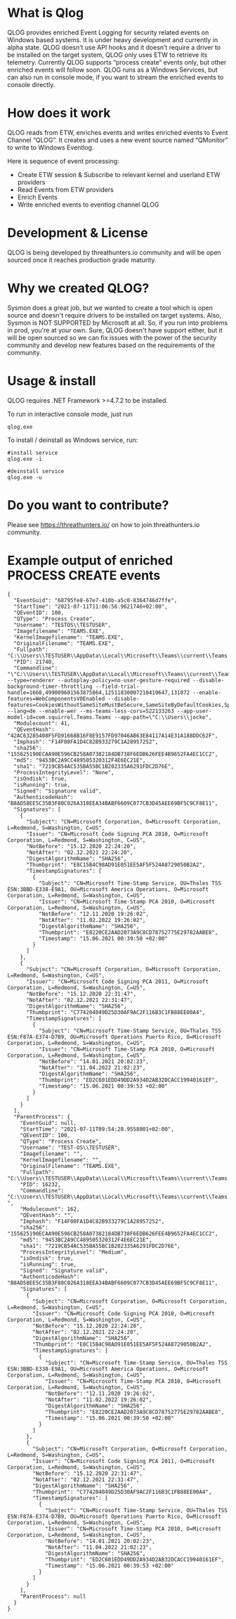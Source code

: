 # What is Qlog
QLOG provides enriched Event Logging for security related events on Windows based systems.
It is under heavy development and currently in alpha state. QLOG doesn’t use API hooks and it doesn’t 
require a driver to be installed on the target system, QLOG only uses ETW to retrieve its telemetry. 
Currently QLOG supports “process create” events only, but other enriched events will follow soon. 
QLOG runs as a Windows Services, but can also run in console mode, if you want to stream the enriched events to console directly.

# How does it work
QLOG reads from ETW, enriches events and writes enriched events to Event Channel “QLOG”. 
It creates and uses a new event source named “QMonitor” to write to Windows Eventlog.

Here is sequence of event processing:
* Create ETW session & Subscribe to relevant kernel and userland ETW providers
* Read Events from ETW providers
* Enrich Events
* Write enriched events to eventlog channel QLOG

# Development & License
QLOG is being developed by threathunters.io community and will be open sourced once it reaches production grade maturity.

# Why we created QLOG?
Sysmon does a great job, but we wanted to create a tool which is open source and doesn't require drivers to be installed on target systems. 
Also, Sysmon is NOT SUPPORTED by Microsoft at all. So, if you run into problems in prod, you're at your own. Sure, QLOG doesn't have support either, 
but it will be open sourced so we can fix issues with the power of the security community and develop new features based on the requirements of the community.

# Usage & install
QLOG requires .NET Framework >=4.7.2 to be installed.

To run in interactive console mode, just run
```
qlog.exe
```
To install / deinstall as Windows service, run:
```
#install service
qlog.exe -i 

#deinstall service
qlog.exe -u 
```


# Do you want to contribute?
Please see https://threathunters.io/ on how to join threathunters.io community.

# Example output of enriched PROCESS CREATE events
```
{
  "EventGuid": "68795fe8-67e7-410b-a5c0-8364746d7ffe",
  "StartTime": "2021-07-11T11:06:56.9621746+02:00",
  "QEventID": 100,
  "QType": "Process Create",
  "Username": "TESTOS\\TESTUSER",
  "Imagefilename": "TEAMS.EXE",
  "KernelImagefilename": "TEAMS.EXE",
  "OriginalFilename": "TEAMS.EXE",
  "Fullpath": "C:\\Users\\TESTUSER\\AppData\\Local\\Microsoft\\Teams\\current\\Teams.exe",
  "PID": 21740,
  "Commandline": "\"C:\\Users\\TESTUSER\\AppData\\Local\\Microsoft\\Teams\\current\\Teams.exe\" --type=renderer --autoplay-policy=no-user-gesture-required --disable-background-timer-throttling --field-trial-handle=1668,499009601563875864,12511830007210419647,131072 --enable-features=WebComponentsV0Enabled --disable-features=CookiesWithoutSameSiteMustBeSecure,SameSiteByDefaultCookies,SpareRendererForSitePerProcess --lang=de --enable-wer --ms-teams-less-cors=522133263 --app-user-model-id=com.squirrel.Teams.Teams --app-path=\"C:\\Users\\jocke",
  "Modulecount": 41,
  "QEventHash": "42AC63285408F5FD91668B16F8E9157FD97046AB63E84117A14E31A188DDC62F",
  "Imphash": "F14F00FA1D4C82B933279C1A28957252",
  "sha256": "155625190ECAA90E596CB258A07382184DB738F6EDB626FEE4B9652FA4EC1CC2",
  "md5": "9453BC2A9CC489505320312F4E6EC21E",
  "sha1": "7219CB54AC535BA55BC1B202335A6291FDC2D76E",
  "ProcessIntegrityLevel": "None",
  "isOndisk": true,
  "isRunning": true,
  "Signed": "Signature valid",
  "AuthenticodeHash": "B8AD58EE5C35B3F80C026A318EEA34BABF6609C077CB3D45AEE69BF5C9CF8E11",
  "Signatures": [
    {
      "Subject": "CN=Microsoft Corporation, O=Microsoft Corporation, L=Redmond, S=Washington, C=US",
      "Issuer": "CN=Microsoft Code Signing PCA 2010, O=Microsoft Corporation, L=Redmond, S=Washington, C=US",
      "NotBefore": "15.12.2020 22:24:20",
      "NotAfter": "02.12.2021 22:24:20",
      "DigestAlgorithmName": "SHA256",
      "Thumbprint": "E8C15B4C98AD91E051EE5AF5F524A8729050B2A2",
      "TimestampSignatures": [
        {
          "Subject": "CN=Microsoft Time-Stamp Service, OU=Thales TSS ESN:3BBD-E338-E9A1, OU=Microsoft America Operations, O=Microsoft Corporation, L=Redmond, S=Washington, C=US",
          "Issuer": "CN=Microsoft Time-Stamp PCA 2010, O=Microsoft Corporation, L=Redmond, S=Washington, C=US",
          "NotBefore": "12.11.2020 19:26:02",
          "NotAfter": "11.02.2022 19:26:02",
          "DigestAlgorithmName": "SHA256",
          "Thumbprint": "E8220CE2AAD2073A9C8CD78752775E29782AABE8",
          "Timestamp": "15.06.2021 00:39:50 +02:00"
        }
      ]
    },
    {
      "Subject": "CN=Microsoft Corporation, O=Microsoft Corporation, L=Redmond, S=Washington, C=US",
      "Issuer": "CN=Microsoft Code Signing PCA 2011, O=Microsoft Corporation, L=Redmond, S=Washington, C=US",
      "NotBefore": "15.12.2020 22:31:47",
      "NotAfter": "02.12.2021 22:31:47",
      "DigestAlgorithmName": "SHA256",
      "Thumbprint": "C774204049D25D30AF9AC2F116B3C1FB88EE00A4",
      "TimestampSignatures": [
        {
          "Subject": "CN=Microsoft Time-Stamp Service, OU=Thales TSS ESN:F87A-E374-D7B9, OU=Microsoft Operations Puerto Rico, O=Microsoft Corporation, L=Redmond, S=Washington, C=US",
          "Issuer": "CN=Microsoft Time-Stamp PCA 2010, O=Microsoft Corporation, L=Redmond, S=Washington, C=US",
          "NotBefore": "14.01.2021 20:02:23",
          "NotAfter": "11.04.2022 21:02:23",
          "DigestAlgorithmName": "SHA256",
          "Thumbprint": "ED2C601EDD49DD2A934D2AB32DCACC19940161EF",
          "Timestamp": "15.06.2021 00:39:53 +02:00"
        }
      ]
    }
  ],
  "ParentProcess": {
    "EventGuid": null,
    "StartTime": "2021-07-11T09:54:28.9558001+02:00",
    "QEventID": 100,
    "QType": "Process Create",
    "Username": "TEST-OS\\TESTUSER",
    "Imagefilename": "",
    "KernelImagefilename": "",
    "OriginalFilename": "TEAMS.EXE",
    "Fullpath": "C:\\Users\\TESTUSER\\AppData\\Local\\Microsoft\\Teams\\current\\Teams.exe",
    "PID": 16232,
    "Commandline": "C:\\Users\\TESTUSER\\AppData\\Local\\Microsoft\\Teams\\current\\Teams.exe ",
    "Modulecount": 162,
    "QEventHash": "",
    "Imphash": "F14F00FA1D4C82B933279C1A28957252",
    "sha256": "155625190ECAA90E596CB258A07382184DB738F6EDB626FEE4B9652FA4EC1CC2",
    "md5": "9453BC2A9CC489505320312F4E6EC21E",
    "sha1": "7219CB54AC535BA55BC1B202335A6291FDC2D76E",
    "ProcessIntegrityLevel": "Medium",
    "isOndisk": true,
    "isRunning": true,
    "Signed": "Signature valid",
    "AuthenticodeHash": "B8AD58EE5C35B3F80C026A318EEA34BABF6609C077CB3D45AEE69BF5C9CF8E11",
    "Signatures": [
      {
        "Subject": "CN=Microsoft Corporation, O=Microsoft Corporation, L=Redmond, S=Washington, C=US",
        "Issuer": "CN=Microsoft Code Signing PCA 2010, O=Microsoft Corporation, L=Redmond, S=Washington, C=US",
        "NotBefore": "15.12.2020 22:24:20",
        "NotAfter": "02.12.2021 22:24:20",
        "DigestAlgorithmName": "SHA256",
        "Thumbprint": "E8C15B4C98AD91E051EE5AF5F524A8729050B2A2",
        "TimestampSignatures": [
          {
            "Subject": "CN=Microsoft Time-Stamp Service, OU=Thales TSS ESN:3BBD-E338-E9A1, OU=Microsoft America Operations, O=Microsoft Corporation, L=Redmond, S=Washington, C=US",
            "Issuer": "CN=Microsoft Time-Stamp PCA 2010, O=Microsoft Corporation, L=Redmond, S=Washington, C=US",
            "NotBefore": "12.11.2020 19:26:02",
            "NotAfter": "11.02.2022 19:26:02",
            "DigestAlgorithmName": "SHA256",
            "Thumbprint": "E8220CE2AAD2073A9C8CD78752775E29782AABE8",
            "Timestamp": "15.06.2021 00:39:50 +02:00"
          }
        ]
      },
      {
        "Subject": "CN=Microsoft Corporation, O=Microsoft Corporation, L=Redmond, S=Washington, C=US",
        "Issuer": "CN=Microsoft Code Signing PCA 2011, O=Microsoft Corporation, L=Redmond, S=Washington, C=US",
        "NotBefore": "15.12.2020 22:31:47",
        "NotAfter": "02.12.2021 22:31:47",
        "DigestAlgorithmName": "SHA256",
        "Thumbprint": "C774204049D25D30AF9AC2F116B3C1FB88EE00A4",
        "TimestampSignatures": [
          {
            "Subject": "CN=Microsoft Time-Stamp Service, OU=Thales TSS ESN:F87A-E374-D7B9, OU=Microsoft Operations Puerto Rico, O=Microsoft Corporation, L=Redmond, S=Washington, C=US",
            "Issuer": "CN=Microsoft Time-Stamp PCA 2010, O=Microsoft Corporation, L=Redmond, S=Washington, C=US",
            "NotBefore": "14.01.2021 20:02:23",
            "NotAfter": "11.04.2022 21:02:23",
            "DigestAlgorithmName": "SHA256",
            "Thumbprint": "ED2C601EDD49DD2A934D2AB32DCACC19940161EF",
            "Timestamp": "15.06.2021 00:39:53 +02:00"
          }
        ]
      }
    ],
    "ParentProcess": null
  }
}
```
